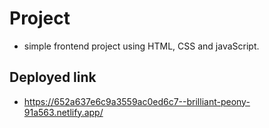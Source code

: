 # Project
- simple frontend project using HTML, CSS and javaScript.

## Deployed link
- https://652a637e6c9a3559ac0ed6c7--brilliant-peony-91a563.netlify.app/

